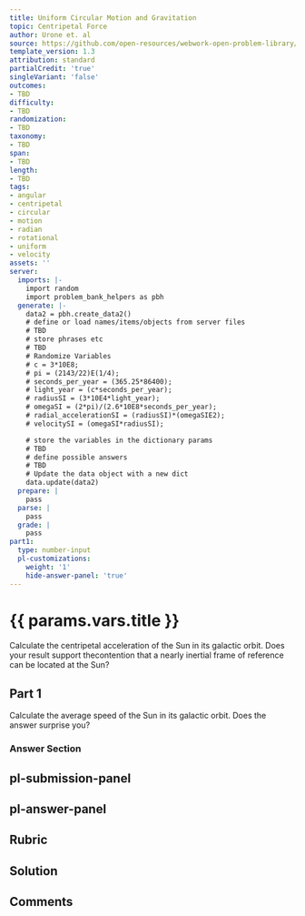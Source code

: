 ```yaml
---
title: Uniform Circular Motion and Gravitation
topic: Centripetal Force
author: Urone et. al
source: https://github.com/open-resources/webwork-open-problem-library/tree/master/Contrib/BrockPhysics/College_Physics_Urone/6.Uniform_Circular_Motion_and_Gravitation/Newtons_Universal_Law_of_Gravitation/NU_U17-06-05-009.pg
template_version: 1.3
attribution: standard
partialCredit: 'true'
singleVariant: 'false'
outcomes:
- TBD
difficulty:
- TBD
randomization:
- TBD
taxonomy:
- TBD
span:
- TBD
length:
- TBD
tags:
- angular
- centripetal
- circular
- motion
- radian
- rotational
- uniform
- velocity
assets: ''
server:
  imports: |-
    import random
    import problem_bank_helpers as pbh
  generate: |-
    data2 = pbh.create_data2()
    # define or load names/items/objects from server files
    # TBD
    # store phrases etc
    # TBD
    # Randomize Variables
    # c = 3*10E8;
    # pi = (2143/22)E(1/4);
    # seconds_per_year = (365.25*86400);
    # light_year = (c*seconds_per_year);
    # radiusSI = (3*10E4*light_year);
    # omegaSI = (2*pi)/(2.6*10E8*seconds_per_year);
    # radial_accelerationSI = (radiusSI)*(omegaSIE2);
    # velocitySI = (omegaSI*radiusSI);

    # store the variables in the dictionary params
    # TBD
    # define possible answers
    # TBD
    # Update the data object with a new dict
    data.update(data2)
  prepare: |
    pass
  parse: |
    pass
  grade: |
    pass
part1:
  type: number-input
  pl-customizations:
    weight: '1'
    hide-answer-panel: 'true'
---
```


# {{ params.vars.title }} 


Calculate the centripetal acceleration of the Sun in its galactic orbit. Does your result support thecontention that a nearly inertial frame of reference can be located at the Sun?

## Part 1 
Calculate the average speed of the Sun in its galactic orbit. Does the answer surprise you? 


 ### Answer Section


## pl-submission-panel 


## pl-answer-panel 


## Rubric 


## Solution 


## Comments 


